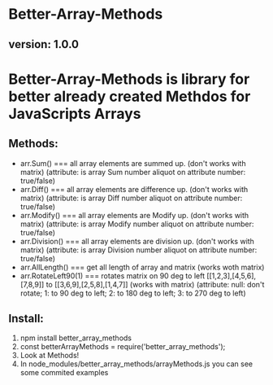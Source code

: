 # Better-Array-Methods

<h2>version: 1.0.0</h2>

<h1>Better-Array-Methods is library for better already created Methdos for JavaScripts Arrays</h1>

<h2>Methods:</h2>
    <ul>
    <li>arr.Sum() === all array elements are summed up. (don't works with matrix) (attribute: is array Sum number aliquot on attribute number: true/false)</li>
    <li>arr.Diff() === all array elements are difference up. (don't works with matrix) (attribute: is array Diff number aliquot on attribute number: true/false)</li>
    <li>arr.Modify() === all array elements are Modify up. (don't works with matrix) (attribute: is array Modify number aliquot on attribute number: true/false)</li>
    <li>arr.Division() === all array elements are division up. (don't works with matrix) (attribute: is array Division number aliquot on attribute number: true/false)</li>
    <li>arr.AllLength() === get all length of array and matrix (works woth matrix)</li>
    <li>arr.RotateLeft90(1) === rotates matrix on 90 deg to left [[1,2,3],[4,5,6],[7,8,9]] to [[3,6,9],[2,5,8],[1,4,7]] (works with matrix) (attribute: null: don't rotate; 1: to 90 deg to left; 2: to 180 deg to left; 3: to 270 deg to left)</li>
    </ul>

<h2>Install:</h2>
<ol>
 
<li>npm install better_array_methods</li>
 
   <li>const betterArrayMethods = require('better_array_methods');</li>
 
   <li>Look at Methods!</li>

   <li>In node_modules/better_array_methods/arrayMethods.js you can see some commited examples</li>
</ol>

